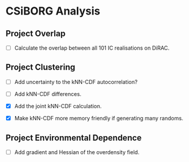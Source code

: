 # CSiBORG Analysis


##  Project Overlap
- [ ] Calculate the overlap between all 101 IC realisations on DiRAC.



## Project Clustering
- [ ] Add uncertainty to the kNN-CDF autocorrelation?
- [ ] Add kNN-CDF differences.
- [x] Add the joint kNN-CDF calculation.
- [x] Make kNN-CDF more memory friendly if generating many randoms.


## Project Environmental Dependence
- [ ] Add gradient and Hessian of the overdensity field.
